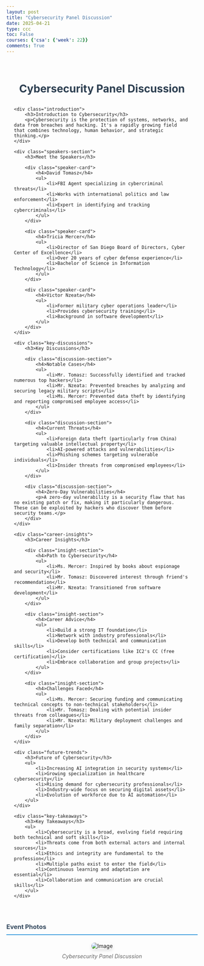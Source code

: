 ```yaml
---
layout: post
title: "Cybersecurity Panel Discussion"
date: 2025-04-21
type: ccc
toc: False
courses: {'csa': {'week': 22}}
comments: True
---
```


<div class="event-summary">
    <h2>Cybersecurity Panel Discussion</h2>
    
    <div class="introduction">
        <h3>Introduction to Cybersecurity</h3>
        <p>Cybersecurity is the protection of systems, networks, and data from breaches and hacking. It's a rapidly growing field that combines technology, human behavior, and strategic thinking.</p>
    </div>

    <div class="speakers-section">
        <h3>Meet the Speakers</h3>
        
        <div class="speaker-card">
            <h4>David Tomasz</h4>
            <ul>
                <li>FBI Agent specializing in cybercriminal threats</li>
                <li>Works with international politics and law enforcement</li>
                <li>Expert in identifying and tracking cybercriminals</li>
            </ul>
        </div>

        <div class="speaker-card">
            <h4>Tricia Mercer</h4>
            <ul>
                <li>Director of San Diego Board of Directors, Cyber Center of Excellence</li>
                <li>Over 20 years of cyber defense experience</li>
                <li>Bachelor of Science in Information Technology</li>
            </ul>
        </div>

        <div class="speaker-card">
            <h4>Victor Nzeata</h4>
            <ul>
                <li>Former military cyber operations leader</li>
                <li>Provides cybersecurity training</li>
                <li>Background in software development</li>
            </ul>
        </div>
    </div>

    <div class="key-discussions">
        <h3>Key Discussions</h3>
        
        <div class="discussion-section">
            <h4>Notable Cases</h4>
            <ul>
                <li>Mr. Tomasz: Successfully identified and tracked numerous top hackers</li>
                <li>Mr. Nzeata: Prevented breaches by analyzing and securing legacy military scripts</li>
                <li>Ms. Mercer: Prevented data theft by identifying and reporting compromised employee access</li>
            </ul>
        </div>

        <div class="discussion-section">
            <h4>Current Threats</h4>
            <ul>
                <li>Foreign data theft (particularly from China) targeting valuable intellectual property</li>
                <li>AI-powered attacks and vulnerabilities</li>
                <li>Phishing schemes targeting vulnerable individuals</li>
                <li>Insider threats from compromised employees</li>
            </ul>
        </div>

        <div class="discussion-section">
            <h4>Zero-Day Vulnerabilities</h4>
            <p>A zero-day vulnerability is a security flaw that has no existing patch or fix, making it particularly dangerous. These can be exploited by hackers who discover them before security teams.</p>
        </div>
    </div>

    <div class="career-insights">
        <h3>Career Insights</h3>
        
        <div class="insight-section">
            <h4>Path to Cybersecurity</h4>
            <ul>
                <li>Ms. Mercer: Inspired by books about espionage and security</li>
                <li>Mr. Tomasz: Discovered interest through friend's recommendation</li>
                <li>Mr. Nzeata: Transitioned from software development</li>
            </ul>
        </div>

        <div class="insight-section">
            <h4>Career Advice</h4>
            <ul>
                <li>Build a strong IT foundation</li>
                <li>Network with industry professionals</li>
                <li>Develop both technical and communication skills</li>
                <li>Consider certifications like IC2's CC (free certification)</li>
                <li>Embrace collaboration and group projects</li>
            </ul>
        </div>

        <div class="insight-section">
            <h4>Challenges Faced</h4>
            <ul>
                <li>Ms. Mercer: Securing funding and communicating technical concepts to non-technical stakeholders</li>
                <li>Mr. Tomasz: Dealing with potential insider threats from colleagues</li>
                <li>Mr. Nzeata: Military deployment challenges and family separation</li>
            </ul>
        </div>
    </div>

    <div class="future-trends">
        <h3>Future of Cybersecurity</h3>
        <ul>
            <li>Increasing AI integration in security systems</li>
            <li>Growing specialization in healthcare cybersecurity</li>
            <li>Rising demand for cybersecurity professionals</li>
            <li>Industry-wide focus on securing digital assets</li>
            <li>Evolution of workforce due to AI automation</li>
        </ul>
    </div>

    <div class="key-takeaways">
        <h3>Key Takeaways</h3>
        <ul>
            <li>Cybersecurity is a broad, evolving field requiring both technical and soft skills</li>
            <li>Threats come from both external actors and internal sources</li>
            <li>Ethics and integrity are fundamental to the profession</li>
            <li>Multiple paths exist to enter the field</li>
            <li>Continuous learning and adaptation are essential</li>
            <li>Collaboration and communication are crucial skills</li>
        </ul>
    </div>
</div>

<div class="event-images">
    <h3>Event Photos</h3>
    <div class="image-gallery">
        <figure>
           <img src="https://github.com/user-attachments/assets/8d4edae9-96c0-4da7-8691-98a4da498609" alt="Image">
            <figcaption>Cybersecurity Panel Discussion</figcaption>
        </figure>
    </div>
</div>

<style>
.event-summary {
    max-width: 900px;
    margin: 0 auto;
    padding: 20px;
    font-family: -apple-system, BlinkMacSystemFont, 'Segoe UI', Roboto, Oxygen, Ubuntu, Cantarell, sans-serif;
}

.introduction {
    background-color: #f8f9fa;
    padding: 20px;
    border-radius: 8px;
    margin-bottom: 30px;
}

.speakers-section {
    margin-bottom: 40px;
}

.speaker-card {
    background-color: #fff;
    border: 1px solid #e9ecef;
    border-radius: 8px;
    padding: 20px;
    margin-bottom: 20px;
    box-shadow: 0 2px 4px rgba(0,0,0,0.05);
}

.speaker-card h4 {
    color: #2c3e50;
    margin-bottom: 15px;
    border-bottom: 2px solid #3498db;
    padding-bottom: 8px;
}

.discussion-section, .insight-section {
    background-color: #f8f9fa;
    padding: 20px;
    border-radius: 8px;
    margin-bottom: 20px;
}

h2 {
    color: #2c3e50;
    text-align: center;
    margin-bottom: 30px;
    font-size: 2em;
}

h3 {
    color: #34495e;
    border-bottom: 2px solid #3498db;
    padding-bottom: 10px;
    margin: 30px 0 20px;
}

h4 {
    color: #2c3e50;
    margin: 15px 0;
}

ul {
    list-style-type: none;
    padding-left: 20px;
}

li {
    margin-bottom: 12px;
    position: relative;
    padding-left: 25px;
    line-height: 1.6;
}

li:before {
    content: "•";
    color: #3498db;
    font-weight: bold;
    position: absolute;
    left: 0;
}

p {
    line-height: 1.6;
    color: #444;
}

.key-takeaways {
    background-color: #e8f4f8;
    padding: 25px;
    border-radius: 8px;
    margin-top: 40px;
}

.future-trends {
    background-color: #f0f7ff;
    padding: 25px;
    border-radius: 8px;
    margin: 30px 0;
}

.image-gallery {
    display: grid;
    grid-template-columns: repeat(auto-fit, minmax(300px, 1fr));
    gap: 20px;
    margin-top: 20px;
}

figure {
    margin: 0;
    text-align: center;
}

img {
    max-width: 100%;
    height: auto;
    border-radius: 8px;
    box-shadow: 0 4px 8px rgba(0,0,0,0.1);
}

figcaption {
    margin-top: 10px;
    color: #666;
    font-style: italic;
}

@media (max-width: 768px) {
    .event-summary {
        padding: 15px;
    }
    
    .speaker-card {
        padding: 15px;
    }
}
</style>
